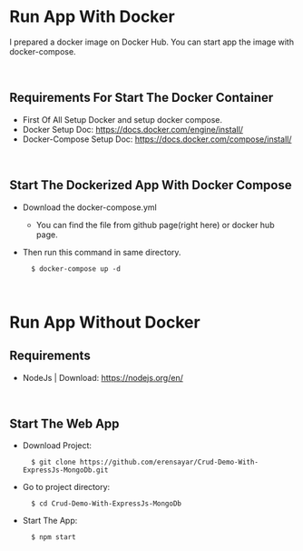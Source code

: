 # Run App With Docker
I prepared a docker image on Docker Hub. You can start app the image with docker-compose.

<br>

## Requirements For Start The Docker Container

* First Of All Setup Docker and setup docker compose.
* Docker Setup Doc: https://docs.docker.com/engine/install/
* Docker-Compose Setup Doc: https://docs.docker.com/compose/install/

<br>

## Start The Dockerized App With Docker Compose
* Download the docker-compose.yml
 
  * You can find the file from github page(right here) or docker hub page. 

* Then run this command in same directory.

        $ docker-compose up -d

<br>


# Run App Without Docker

## Requirements 

* NodeJs | Download: https://nodejs.org/en/

<br>

## Start The Web App
* Download Project:

        $ git clone https://github.com/erensayar/Crud-Demo-With-ExpressJs-MongoDb.git

* Go to project directory:

        $ cd Crud-Demo-With-ExpressJs-MongoDb

* Start The App:

        $ npm start

